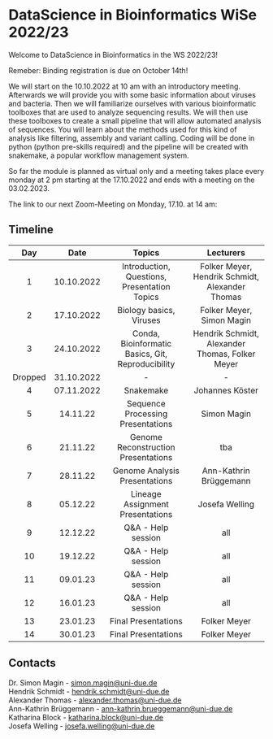 # DataScience in Bioinformatics WiSe 2022/23

Welcome to DataScience in Bioinformatics in the WS 2022/23!

Remeber: Binding registration is due on October 14th!

We will start on the 10.10.2022 at 10 am with an introductory meeting. Afterwards we will provide you with some basic information about viruses and bacteria. Then we will familiarize ourselves with various bioinformatic toolboxes that are used to analyze sequencing results. We will then use these toolboxes to create a small pipeline that will allow automated analysis of sequences. You will learn about the methods used for this kind of analysis like filtering, assembly and variant calling. Coding will be done in python (python pre-skills required) and the pipeline will be created with snakemake, a popular workflow management system.

So far the module is planned as virtual only and a meeting takes place every monday at 2 pm starting at the 17.10.2022 and ends with a meeting on the 03.02.2023.

The link to our next Zoom-Meeting on Monday, 17.10. at 14 am:





## Timeline

| Day | Date | Topics | Lecturers |
| :---: | :----: | :---: | :---: |
| 1 | 10.10.2022 | Introduction, Questions, Presentation Topics | Folker Meyer, Hendrik Schmidt, Alexander Thomas |
| 2 | 17.10.2022 | Biology basics, Viruses | Folker Meyer, Simon Magin |
| 3 | 24.10.2022 | Conda, Bioinformatic Basics, Git, Reproducibility | Hendrik Schmidt, Alexander Thomas, Folker Meyer |
| Dropped | 31.10.2022 | - | - |
| 4 | 07.11.2022 | Snakemake | Johannes Köster |
| 5 | 14.11.22 | Sequence Processing Presentations | Simon Magin |
| 6 | 21.11.22 | Genome Reconstruction Presentations | tba |
| 7 | 28.11.22 | Genome Analysis Presentations |Ann-Kathrin Brüggemann |
| 8 | 05.12.22 | Lineage Assignment Presentations | Josefa Welling |
| 9 | 12.12.22 | Q&A - Help session | all |
| 10 | 19.12.22 | Q&A - Help session | all |
| 11 | 09.01.23 | Q&A - Help session | all |
| 12 | 16.01.23 | Q&A - Help session | all |
| 13 | 23.01.23 | Final Presentations | Folker Meyer |
| 14 | 30.01.23 | Final Presentations | Folker Meyer |


## Contacts
   
Dr. Simon Magin - simon.magin@uni-due.de          
Hendrik Schmidt - hendrik.schmidt@uni-due.de      
Alexander Thomas  - alexander.thomas@uni-due.de     
Ann-Kathrin Brüggemann - ann-kathrin.brueggemann@uni-due.de   
Katharina Block - katharina.block@uni-due.de     
Josefa Welling - josefa.welling@uni-due.de    
